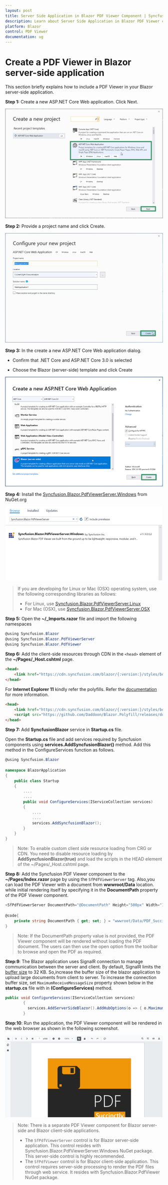 ```yaml
---
layout: post
title: Server Side Application in Blazor PDF Viewer Component | Syncfusion 
description: Learn about Server Side Application in Blazor PDF Viewer component of Syncfusion, and more details.
platform: Blazor
control: PDF Viewer
documentation: ug
---
```


# Create a PDF Viewer in Blazor server-side application

This section briefly explains how to include a PDF Viewer in your  Blazor server-side application.

**Step 1:** Create a new ASP.NET Core Web application. Click Next.

![asp.net core template](../images/aspnet-core-template.png)

**Step 2:** Provide a project name and click Create.

![asp.net core project configuration](../images/project-configuration.png)

**Step 3:** In the create a new ASP.NET Core Web application dialog.

* Confirm that .NET Core and ASP.NET Core 3.0 is selected

* Choose the Blazor (server-side) template and click Create

 ![select framework](../images/blazor-server-template.png)

 **Step 4:** Install the [Syncfusion.Blazor.PdfViewerServer.Windows](https://www.nuget.org/packages/Syncfusion.Blazor.PdfViewerServer.Windows) from NuGet.org

  ![select Nuget](../images/select-nuget.png)

  > If you are developing for Linux or Mac (OSX) operating system, use the following corresponding libraries as follows:
>* For Linux, use [Syncfusion.Blazor.PdfViewerServer.Linux](https://www.nuget.org/packages/Syncfusion.Blazor.PdfViewerServer.Linux)
>* For Mac (OSX), use [Syncfusion.Blazor.PdfViewerServer.OSX](https://www.nuget.org/packages/Syncfusion.Blazor.PdfViewerServer.OSX)

**Step 5:** Open the **~/_Imports.razor** file and import the following namespaces

```csharp
@using Syncfusion.Blazor
@using Syncfusion.Blazor.PdfViewerServer
@using Syncfusion.Blazor.PdfViewer
```

**Step 6:** Add the client-side resources through CDN in the `<head>` element of the **~/Pages/_Host.cshtml** page.

```html
<head>
    <link href="https://cdn.syncfusion.com/blazor/{:version:}/styles/bootstrap4.css" rel="stylesheet" />
</head>
```

For **Internet Explorer 11** kindly refer the polyfills. Refer the [documentation](https://ej2.syncfusion.com/blazor/documentation/common/how-to/render-blazor-server-app-in-ie/) for more information.

```html
<head>
    <link href="https://cdn.syncfusion.com/blazor/{:version:}/styles/bootstrap4.css" rel="stylesheet" />
    <script src="https://github.com/Daddoon/Blazor.Polyfill/releases/download/3.0.1/blazor.polyfill.min.js"></script>
</head>
```

**Step 7:** Add **SyncfusionBlazor** service in **Startup.cs** file.

Open the **Startup.cs** file and add services required by Syncfusion components using **services.AddSyncfusionBlazor()** method. Add this method in the ConfigureServices function as follows.

```csharp
@using Syncfusion.Blazor

namespace BlazorApplication
{
    public class Startup
    {
        ....
        ....
        public void ConfigureServices(IServiceCollection services)
        {
            ....
            ....
            services.AddSyncfusionBlazor();
        }
    }
}

```

>Note: To enable custom client side resource loading from CRG or CDN. You need to disable resource loading by **AddSyncfusionBlazor(true)** and load the scripts in the HEAD element of the ~/Pages/_Host.cshtml page.

**Step 8:** Add the Syncfusion PDF Viewer component to the **~/Pages/Index.razor** page by using the `SfPdfViewerServer` tag. Also,you can load the PDF Viewer with a document from **wwwroot/Data** location. while initial rendering itself by specifying it in the  **DocumentPath** property of the PDF Viewer component.

```csharp
<SfPdfViewerServer DocumentPath="@DocumentPath" Height="500px" Width="1060px" ></SfPdfViewerServer>

@code{
    private string DocumentPath { get; set; } = "wwwroot/Data/PDF_Succinctly.pdf";
}
```

>Note: If the DocumentPath property value is not provided, the PDF Viewer component will be rendered without loading the PDF document. The users can then use the open option from the toolbar to browse and open the PDF as required.

**Step:9**: The Blazor application uses SignalR connection to manage communication between the server and client. By default, SignalR limits the [buffer size](https://docs.microsoft.com/en-us/aspnet/core/signalr/security?view=aspnetcore-2.1#buffer-management) to 32 KB. So,increase the buffer size of the blazor application to upload large documents from client to server.  To increase the connection buffer size, set  `MaximumReceiveMessageSize` property shown below in the **startup.cs**  file with in  **(ConfigureServices)** method.

```csharp
public void ConfigureServices(IServiceCollection services)
        {
          services.AddServerSideBlazor().AddHubOptions(o => { o.MaximumReceiveMessageSize = 102400000;  });
        }
```

**Step:10**: Run the application, the PDF Viewer component will be rendered in the web browser as shown in the following screenshot.

![output image](../images/browser-output.png)

>Note: There is a separate PDF Viewer component for Blazor server-side and Blazor client-side applications.
>* The `SfPdfViewerServer` control is for Blazor server-side application. This control resides with Syncfusion.Blazor.PdfViewerServer.Windows NuGet package. This server-side control is highly recommended.
>* The `SfPdfViewer` control is for Blazor client-side application. This control requires server-side processing to render the PDF files through web service. It resides with Syncfusion.Blazor.PdfViewer NuGet package.